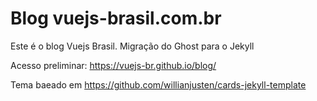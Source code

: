 # Blog vuejs-brasil.com.br

Este é o blog Vuejs Brasil. Migração do Ghost para o Jekyll

Acesso preliminar: https://vuejs-br.github.io/blog/

Tema baeado em https://github.com/willianjusten/cards-jekyll-template

